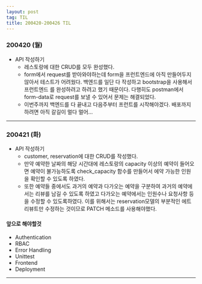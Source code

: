 ```yaml
---
layout: post
tag: TIL
title: 200420-200426 TIL
---
```


### 200420 (월)
- API 작성하기
  - 레스토랑에 대한 CRUD를 모두 완성했다.
  - form에서 request를 받아와야하는데 form을 프런트엔드에 아직 만들어두지 않아서 테스트가 어려웠다. 백엔드를 일단 다 작성하고 bootstrap을 사용해서 프런트엔드
  를 완성하려고 하려고 했기 때문이다. 다행히도 postman에서 form-data로 request를 보낼 수 있어서 문제는 해결되었다.
  - 이번주까지 백엔드를 다 끝내고 다음주부터 프런트를 시작해야겠다. 배포까지 하려면 아직 갈길이 멀다 멀어...
  
---
  
### 200421 (화)
- API 작성하기
  - customer, reservation에 대한 CRUD를 작성했다. 
  - 만약 예약한 날짜의 해당 시간대에 레스토랑의 capacity 이상의 예약이 들어오면 예약이 불가능하도록 check_capacity 함수를 만들어서 에약 가능한 인원을 확인할 수 있도록 하였다.
  - 또한 예약들 중에서도 과거의 예약과 다가오는 예약을 구분하여 과거의 예약에서는 리뷰를 남길 수 있도록 하였고 다가오는 예약에서는 인원수나 요청사항 등을 수정할 수 있도록하였다. 이를 위해서는 reservation모델의 부분적인 에트리뷰트만 수정하는 것이므로 PATCH 메소드를 사용해야했다.

#### 앞으로 해야할것
- Authentication
- RBAC
- Error Handling
- Unittest
- Frontend
- Deployment

---

  
